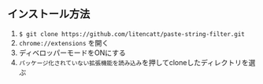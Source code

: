 ## インストール方法
1. `$ git clone https://github.com/litencatt/paste-string-filter.git`
1. `chrome://extensions` を開く
1. ディベロッパーモードをONにする
1. `パッケージ化されていない拡張機能を読み込み`を押してcloneしたディレクトリを選ぶ
